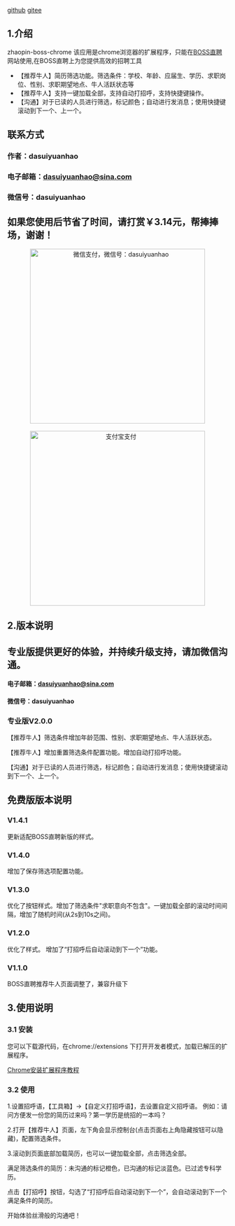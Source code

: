 [github](https://github.com/dasuiyuanhao/zhaopin-boss-chrome)
[gitee](https://gitee.com/lizhilaile/zhaopin-boss-chrome)
 
## 1.介绍
zhaopin-boss-chrome 该应用是chrome浏览器的扩展程序，只能在[BOSS直聘](https://www.zhipin.com)网站使用,在BOSS直聘上为您提供高效的招聘工具

* 【推荐牛人】简历筛选功能。筛选条件：学校、年龄、应届生、学历、求职岗位、性别、求职期望地点、牛人活跃状态等
* 【推荐牛人】支持一键加载全部，支持自动打招呼，支持快捷键操作。
* 【沟通】对于已读的人员进行筛选，标记颜色；自动进行发消息；使用快捷键滚动到下一个、上一个。

## 联系方式
### 作者：dasuiyuanhao

### 电子邮箱：dasuiyuanhao@sina.com

### 微信号：dasuiyuanhao

## 如果您使用后节省了时间，请打赏￥3.14元，帮捧捧场，谢谢！
<div  align="center"> 

<img src="https://gitee.com/lizhilaile/blog/raw/master/images/wodeweixinshoukuanma.png" width = "400" height = "400" alt="微信支付，微信号：dasuiyuanhao" align="center" />

</div>
</br>
<div  align="center"> 

<img src="https://gitee.com/lizhilaile/blog/raw/master/images/wodezhifubaoshoukuanma.png" width = "400" height = "400" alt="支付宝支付" align="center" />

</div>

## 2.版本说明
## 专业版提供更好的体验，并持续升级支持，请加微信沟通。
#### 电子邮箱：dasuiyuanhao@sina.com
#### 微信号：dasuiyuanhao

### 专业版V2.0.0
【推荐牛人】筛选条件增加年龄范围、性别、求职期望地点、牛人活跃状态。

【推荐牛人】增加重置筛选条件配置功能。增加自动打招呼功能。

【沟通】对于已读的人员进行筛选，标记颜色；自动进行发消息；使用快捷键滚动到下一个、上一个。
    
    
## 免费版版本说明


### V1.4.1
更新适配BOSS直聘新版的样式。

### V1.4.0
增加了保存筛选项配置功能。

### V1.3.0
优化了按钮样式。增加了筛选条件"求职意向不包含"。一键加载全部的滚动时间间隔，增加了随机时间(从2s到10s之间)。

### V1.2.0
优化了样式。
增加了“打招呼后自动滚动到下一个”功能。

### V1.1.0
BOSS直聘推荐牛人页面调整了，兼容升级下

## 3.使用说明

### 3.1 安装
  您可以下载源代码，在chrome://extensions 下打开开发者模式，加载已解压的扩展程序。

  [Chrome安装扩展程序教程](https://jingyan.baidu.com/article/148a19216b72900c70c3b176.html)
### 3.2 使用
  1.设置招呼语，【工具箱】->【自定义打招呼语】，去设置自定义招呼语。
  例如：请问方便发一份您的简历过来吗？第一学历是统招的一本吗？

  2.打开【推荐牛人】页面，左下角会显示控制台(点击页面右上角隐藏按钮可以隐藏)，配置筛选条件。

  3.滚动到页面底部加载简历，也可以一键加载全部，点击筛选全部。
  
  满足筛选条件的简历：未沟通的标记橙色，已沟通的标记淡蓝色。已过滤专科学历。

  点击【打招呼】按钮，勾选了“打招呼后自动滚动到下一个”，会自动滚动到下一个满足条件的简历。

  开始体验丝滑般的沟通吧！ 
